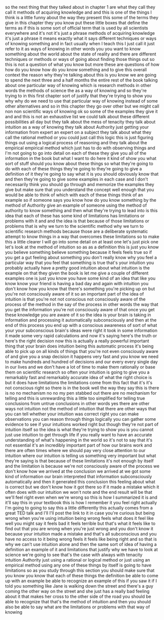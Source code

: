 so the next thing that they talked about in chapter 1 are what they call they call it methods of acquiring knowledge and and this is one of the things I think is a little funny about the way they present this some of the terms they give in this chapter they you know put these little boxes that define the terms as if this is some sort of official term that is used by all scientists everywhere and it's not it's just a phrase methods of acquiring knowledge it's just a phrase it means exactly what it says different techniques or ways of knowing something and in fact usually when I teach this I just call it just refer to it as ways of knowing in other words you you want to know something about the world about the state of reality and there are different techniques or methods or ways of going about finding those things out so this is not a question of what you know but more these are questions of how how do you know how do you know something and to give this overall context the reason why they're talking about this is you know we are going to spend the next three and a half months the entire rest of the book talking about one particular way of knowing which is research methods in other words the methods of science the as a way of knowing and so they're trying to in this first chapter sort of justify that they're trying to show you why why do we need to use that particular way of knowing instead of some other alternatives and so in this chapter they go over other but we might call non non scientific ways of knowing ok so some of the examples they give it and and this is not an exhaustive list we could talk about these different possibilities all day but they talk about the mess of tenacity they talk about intuition as a way of knowing they talk about Authority just getting your information from expert an expert on a subject they talk about what they call the rational method or you could just call this logic this is just figuring things out using a logical process of reasoning and they talk about the empirical empirical method which just has to do with observing things and I'm not going to go into detail on each of these they give you all of the information in the book but what I want to do here it kind of show you what sort of stuff should you know about these things so what they're going to do with each of these things they're going to they're going to give a definition of it they're going to say what it is you should obviously know that and then they're going to give some examples in each case and I don't necessarily think you should go through and memorize the examples they give but make sure that you understand the concept well enough that you would be able to think of which with each of these things think of an example so if someone says you know how do you know something by the method of Authority give an example of someone using the method of authority to know something and then what they're trying to lead into is this idea that each of these has some kind of limitations has limitations or problems with it and and the idea is that because of those limitations or problems that is why we turn to the scientific method why we turn to scientific research methods because those are a deliberate systematic attempt to know things in a way that overcomes these limitations so to make this a little clearer I will go into some detail on at least one let's just pick one let's look at the method of intuition so as as a definition this is just you know you believe something believe something because it feels feels true so if you get a gut feeling about something you don't really know why you feel a particular way that you feel that something is true that's your intuition you probably actually have a pretty good intuition about what intuition is the example on that they given the book is let me give a couple of different examples one is just you know you have some kind of an idea that like you know know your friend is having a bad day and again with intuition you don't know how you know that there's something you're picking up on but you're not consciously aware of it so an important part of the idea of intuition is that you're not not conscious not consciously aware of the process of the method in the say of the process in other words the way that you get the information you're not consciously aware of that once you get these knowledge you are aware of it so the idea is your brain is taking in information and processing it automatically subconsciously and then at the end of this process you end up with a conscious awareness of sort of what your your subconscious brain's ideas were right it took in some information it made some very rapid calculations and now it's saying here's the truth or here's the right decision now this is actually a really powerful important thing that your brain does intuition being this automatic process it's being able to pick up on all kinds of things that you're not even consciously aware of and give you a snap decision it happens very fast and you know we need to make hundreds and hundred of decisions and our every every single day in our lives and we don't have a lot of time to make them rationally or base them on scientific research so often your intuition is going to give you a remarkably fast and remarkably accurate idea of what the right choice is but it does have limitations the limitations come from this fact that it's it's not conscious right so there is in the book well the way they say this is there is no no mechanism no no my pen stabbed out there are no mechanism for telling and this is unrewarding this a little too simplified for telling true conclusions from untrue conclusions in other words yes there are other ways not intuition not the method of intuition that there are other ways that you can tell whether your intuition was correct right you can make observations you can reason through things logically you can gather some evidence to see if your intuitions worked right but though they're not part of intuition itself so the idea is what they're trying to show you is you cannot just use intuition to get through life if you really want to have an accurate understanding of what's happening in the world so it's not to say that it's not essential it's an incredibly important part of how our brains work and there are often times where we should pay very close attention to our intuition where our intuition is telling us something very important but what they're saying is that because of these limitations it's not enough by itself and the limitation is because we're not consciously aware of the process we don't know how we arrived at the conclusion we arrived at we got some kind of information our brain interpreted that information subconsciously automatically and then it generated this conclusion this feeling about what is correct but we don't know how it got there so if it made a mistake which it often does with our intuition we won't note and the end result will be that we'll feel right even when we're wrong so this is how I summarized it is and it'll say this in your textbook this is how I remember it you feel right actually I'm going to going to say this a little differently this actually comes from a great TED talk and I'll I'll post the link to it in case you're curious but being wrong when you're using intuition being wrong feels what does it feel like well you might say it feels bad it feels terrible but that's what it feels like to find out that you are wrong when you're just wrong and you don't know it because your intuition made a mistake and that's all subconscious and you have no access to it being wrong feels it feels like being right and so that is why we can't use intuition alone and then the same sort of idea of having a definition an example of it and limitations that justify why we have to look at science we're going to see that's the case with always with tenacity intuition Authority just using a rational or logical method or just using an empirical method using any one of these things by itself is going to have limitations so as you study through this section you should make sure that you know you know that each of these things the definition be able to come up with an example be able to recognize an example of this if you saw it if I told you something like Jane is walking down the street and there's a guy coming the other way on the street and she just has a really bad feeling about it that makes her cross to the other side of the road you should be able to recognize that that's the method of intuition and then you should also be able to say what are the limitations or problems with that way of knowing